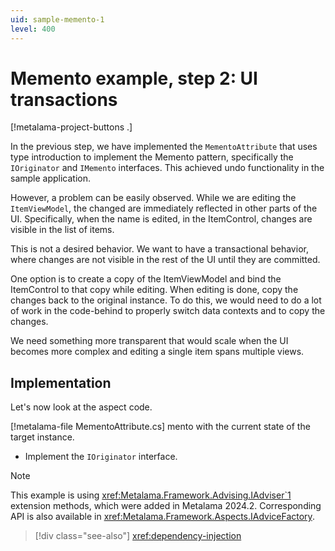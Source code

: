 ```yaml
---
uid: sample-memento-1
level: 400
---
```


# Memento example, step 2: UI transactions

[!metalama-project-buttons .]

In the previous step, we have implemented the `MementoAttribute` that uses type introduction to implement the Memento pattern, 
specifically the `IOriginator` and `IMemento` interfaces. This achieved undo functionality in the sample application.

However, a problem can be easily observed. While we are editing the `ItemViewModel`, the changed are immediately reflected in
other parts of the UI. Specifically, when the name is edited, in the ItemControl, changes are visible in the list of items.

This is not a desired behavior. We want to have a transactional behavior, where changes are not visible in the rest of the UI
until they are committed. 

One option is to create a copy of the ItemViewModel and bind the ItemControl to that copy while editing. When editing is done, 
copy the changes back to the original instance. To do this, we would need to do a lot of work in the code-behind to properly
switch data contexts and to copy the changes.

We need something more transparent that would scale when the UI becomes more complex and editing a single item spans multiple
views.

## Implementation

Let's now look at the aspect code.

[!metalama-file MementoAttribute.cs]
mento with the current state of the target instance.
- Implement the `IOriginator` interface.

> [!NOTE]
> This example is using <xref:Metalama.Framework.Advising.IAdviser`1> extension methods, which were added in Metalama 2024.2.
> Corresponding API is also available in <xref:Metalama.Framework.Aspects.IAdviceFactory>.

> [!div class="see-also"]
> <xref:dependency-injection>